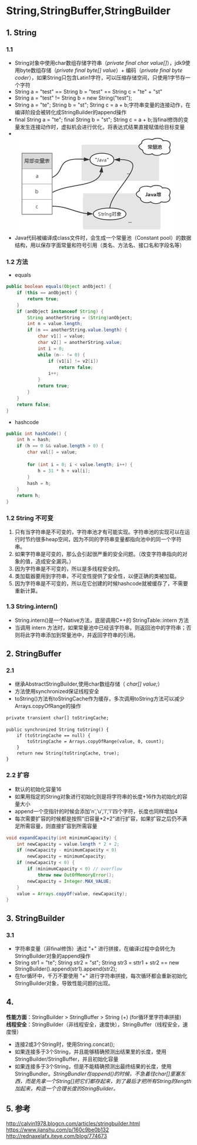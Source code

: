 # String,StringBuffer,StringBuilder

## 1. String

### 1.1 

- String对象中使用char数组存储字符串（*private final char value[]*），jdk9使用byte数组存储（*private final byte[] value*）+ 编码（*private final byte coder*），如果String只包含Latin1字符，可以压缩存储空间，只使用1字节存一个字符
- String a = "test" == String b = "test" == String c = "te" + "st"
- String a = "test" != String b = new String("test");
- String a = "te"; String b = "st"; String c = a + b;字符串变量的连接动作，在编译阶段会被转化成StringBuilder的append操作
- final String a = "te"; final String b = "st"; String c = a + b;当final修饰的变量发生连接动作时，虚拟机会进行优化，将表达式结果直接赋值给目标变量
- <br>![Alt text](https://raw.githubusercontent.com/zhangtao6483/note/master/img/java/string1.png)
- Java代码被编译成class文件时，会生成一个常量池（Constant pool）的数据结构，用以保存字面常量和符号引用（类名、方法名、接口名和字段名等）

### 1.2 方法

- equals

```java
public boolean equals(Object anObject) {
    if (this == anObject) {
        return true;
    }
    if (anObject instanceof String) {
        String anotherString = (String)anObject;
        int n = value.length;
        if (n == anotherString.value.length) {
            char v1[] = value;
            char v2[] = anotherString.value;
            int i = 0;
            while (n-- != 0) {
                if (v1[i] != v2[i])
                    return false;
                i++;
            }
            return true;
        }
    }
    return false;
}
```

- hashcode

``` java
public int hashCode() {
    int h = hash;
    if (h == 0 && value.length > 0) {
        char val[] = value;

        for (int i = 0; i < value.length; i++) {
            h = 31 * h + val[i];
        }
        hash = h;
    }
    return h;
}
```

### 1.2 String 不可变

1. 只有当字符串是不可变的，字符串池才有可能实现。字符串池的实现可以在运行时节约很多heap空间，因为不同的字符串变量都指向池中的同一个字符串。
2. 如果字符串是可变的，那么会引起很严重的安全问题。（改变字符串指向的对象的值，造成安全漏洞。）
3. 因为字符串是不可变的，所以是多线程安全的。
4. 类加载器要用到字符串，不可变性提供了安全性，以便正确的类被加载。
5. 因为字符串是不可变的，所以在它创建的时候hashcode就被缓存了，不需要重新计算。

### 1.3 String.intern() 

- String.intern()是一个Native方法，底层调用C++的 StringTable::intern 方法
- 当调用 intern 方法时，如果常量池中已经该字符串，则返回池中的字符串；否则将此字符串添加到常量池中，并返回字符串的引用。

## 2. StringBuffer

### 2.1 

- 继承AbstractStringBuilder,使用char数组存储（ *char[] value;*）
- 方法使用synchronized保证线程安全
- toString()方法有toStringCache作为缓存，多次调用toString方法可以减少Arrays.copyOfRange的操作<br>

```
private transient char[] toStringCache;

public synchronized String toString() {
    if (toStringCache == null) {
        toStringCache = Arrays.copyOfRange(value, 0, count);
    }
    return new String(toStringCache, true);
}
```

### 2.2 扩容

- 默认的初始化容量16
- 如果用指定的String对象进行初始化则是将字符串的长度+16作为初始化的容量大小
- append一个空指针的时候会添加’n','u','l','l'四个字符，长度也同样增加4
- 每次需要扩容的时候都是按照"旧容量*2+2"进行扩容，如果扩容之后仍不满足所需容量，则直接扩容到所需容量

```java
void expandCapacity(int minimumCapacity) {
    int newCapacity = value.length * 2 + 2;
    if (newCapacity - minimumCapacity < 0)
        newCapacity = minimumCapacity;
    if (newCapacity < 0) {
        if (minimumCapacity < 0) // overflow
            throw new OutOfMemoryError();
        newCapacity = Integer.MAX_VALUE;
    }
    value = Arrays.copyOf(value, newCapacity);
}
```

## 3. StringBuilder

### 3.1 

- 字符串变量（非final修饰）通过 "+" 进行拼接，在编译过程中会转化为StringBuilder对象的append操作
- String str1 = "te"; String str2 = "st"; String str3 = sttr1 + str2 == new StringBuilder().append(str1).append(str2);
- 在for循环中，千万不要使用 "+" 进行字符串拼接，每次循环都会重新初始化StringBuilder对象，导致性能问题的出现。

## 4. 

**性能方面**：StringBuilder > StringBuffer > String (+) (for循环里字符串拼接)<br>
**线程安全**：StringBuilder（非线程安全，速度快），StringBuffer（线程安全，速度慢）<br>

- 连接2或3个String时，使用String.concat();
- 如果连接多于3个String，并且能够精确预测出结果里的长度，使用StringBuilder/StringBuffer，并且初始化容量
- 如果连接多于3个String，但是不能精确预测出最终结果的长度，使用StringBundler。*StringBundler在append()的时候，不急着往char[]里塞东西，而是先拿一个String[]把它们都存起来，到了最后才把所有String的length加起来，构造一个合理长度的StringBuilder。*


## 5. 参考
http://calvin1978.blogcn.com/articles/stringbuilder.html<br>
https://www.jianshu.com/p/160c9be0b132<br>
http://rednaxelafx.iteye.com/blog/774673
